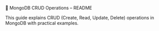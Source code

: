 📘 MongoDB CRUD Operations – README

This guide explains CRUD (Create, Read, Update, Delete) operations in MongoDB with practical examples.



